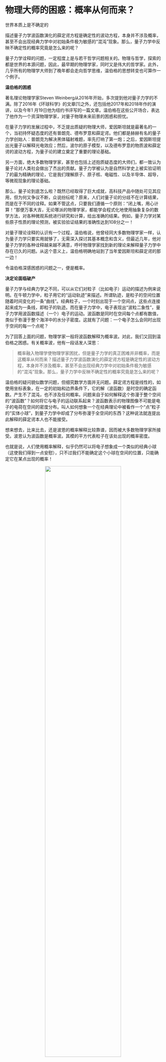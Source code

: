 
# 物理大师的困惑：概率从何而来？

世界本质上是不确定的

描述量子力学波函数演化的薛定谔方程是确定性的波动方程，本身并不涉及概率，甚至不会出现经典力学中对初始条件极为敏感的“混沌”现象。那么，量子力学中反映不确定性的概率究竟是怎么来的呢？


量子力学诠释的问题，一定程度上是与若干哲学问题相关的。物理与哲学，探索的都是世界的本源问题，因此，最早期的物理学家，同时又是伟大的哲学家。此外，几乎所有的物理学大师到了晚年都会走向哲学思维，温伯格的思想转变也可算作一个例子。



**温伯格的困惑**

著名理论物理学家Steven Weinberg从2016年开始，多次提到他对量子力学的不满。除了2016年《环球科学》的文章[1]之外，还包括他2017年和2018年作的演讲，以及今年1 月19日他为纽约书评写的一篇文章。温伯格在这些公开场合，表达了他作为一个资深物理学家，对量子物理未来前景的困惑和担忧。

在量子力学的发展过程中，不乏提出质疑的物理大师，爱因斯坦就是最著名的一个，当初持怀疑态度的还有普朗克、德布罗意和薛定谔。他们都是赫赫有名的量子力学创始人：普朗克为解决黑体辐射难题，率先打响了第一炮；之后，爱因斯坦提出光量子以解释光电效应；然后，波尔的原子模型，以及德布罗意的物质波和薛定谔的波动方程，为量子论的建立奠定了重要的理论基础。

另一方面，绝大多数物理学家，甚至也包括上述抱质疑态度的大师们，都一致认为量子论对人类社会做出了杰出的贡献。量子力学被认为是自然科学史上被实验证明了的最为精确的理论，它是我们理解原子、原子核、电磁性、以及半导体、超导，等微观现象的理论基础。



那么，量子论到底怎么啦？既然已经取得了巨大成就，高科技产品中随处可见其应用，但为何又争议不断，众说纷纭呢？原来，人们对量子论的分歧不在计算结果，而是在于不同的诠释。如果不管这点，只要我们遵循一个原则：“闭上嘴，用心计算！”那便万事大吉，无论哪派的物理学家，都能学会程式化地使用抽象复杂的数学方法，对各种微观系统进行研究和计算，给出准确的结果。例如，量子力学对某些原子性质的理论预测，被实验验证结果的准确性达到108分之一！



对量子理论诠释的认识有一个过程，温伯格说，他曾经同大多数物理学家一样，认为量子力学只要实用就够了，无需深入探讨其基本概念和含义，但最近几年，他对量子力学的各种诠释越来越不满意，呼吁物理学家找到新的理论来解释量子力学中存在已久的问题。从这个意义上，温伯格明确地站到了当年爱因斯坦和薛定谔的那一边！



令温伯格深感困惑的问题之一，便是概率。



**决定论面临破产**

量子力学与经典力学之不同，可以从它们对粒子（比如电子）运动的描述为例来说明。在牛顿力学中，粒子用它的“运动轨迹”来描述。所谓轨迹，是粒子的空间位置随着时间变化的一条“曲线”。经典粒子，一个时刻出现于一个空间点，这些点连接起来成为一条线，即粒子的轨迹。而在量子力学中，电子表现出“波粒二象性”，量子力学用波函数描述（一个）电子的运动。波函数是同时在空间每个点都有数值，类似于弥漫于整个海洋中的水分子密度。这就有了问题：一个电子怎么会同时出现于空间的每一个点呢？



为了回答上面的问题，物理学家一般将波函数解释为概率波。对此，我们又回到温伯格之困惑。有关概率波，他有一段话发人深思：

> 概率融入物理学使物理学家困扰，但是量子力学的真正困难并非概率，而是这概率从何而来？描述量子力学波函数演化的薛定谔方程是确定性的波动方程，本身并不涉及概率，甚至不会出现经典力学中对初始条件极为敏感的“混沌”现象。那么，量子力学中反映不确定性的概率究竟是怎么来的呢？



温伯格的疑问貌似数学问题，但细究数学方面并无问题。薛定谔方程是线性的，如使用坐标表象，在一定的初始和边界条件下，它的解（波函数）是时空的确定函数。产生不了混沌，也不涉及任何概率。问题来自于如何解释这个弥漫于整个空间的“波函数”？如何将它与电子的运动联系起来？波函数表示的物理图像不可能是电子的电荷在空间的密度分布。叫人如何想象一个在经典理论中被看作一个“点”粒子的“实体小球”，到量子力学中却成了分布弥漫于全空间的东西？这种说法就连提出此解释的薛定谔本人也不能接受。



想来想去，比来比去，还是波恩的概率解释比较靠谱，因而被大多数物理学家所接受。波恩认为波函数是概率波。其模的平方代表粒子在该处出现的概率密度。



也就是说，人们使用概率解释，似乎仍然可以将电子想象成一个类似的经典小球（这使我们得到一点安慰），只不过我们不能确定这个小球在空间的位置，只能确定它在某点出现的概率！

<p align="center">
    <img width="70%" height="70%" src="http://images.iterate.site/blog/image/20191013/DDRsNLmWM8uS.png?imageslim">
</p>

于是，人们不再思考波函数，而转向思考概率，概率是什么呢？当然是从琢磨经典定义的“概率”开始。概率给世界带来了不确定性，它可以定义为对事物不确定性的描述。



然而，在经典物理学的框架中，不确定性是来自于我们知识的缺乏，是由于我们掌握的信息不够，或者是没有必要知道那么多。比如说，当人向上丢出一枚硬币，再用手接住时，硬币的朝向似乎是随机的，可能朝上，可能朝下。但按照经典力学的观点，这种随机性是因为硬币运动不易控制，从而使我们不了解（或者不想了解）硬币从手中飞出去时的详细信息。如果我们对硬币飞出时每个点的受力情况知道得一清二楚，然后求解宏观力学方程，就完全可以预知它掉下来时的方向了。换言之，经典物理认为，在不确定性的背后，隐藏着一些尚未发现的“隐变量”，一旦找出了它们，便能避免任何随机性。或者说，隐变量是经典物理中概率的来源。



那么，波函数引导到量子物理中的概率，是不是也是由更深一层的“隐变量”而产生的呢？



这个问题又使得物理学家们分成了两大派：一是爱因斯坦为首的“隐变量”派，认为“上帝不会掷骰子！”，一定是隐藏于更深层次的某些隐变量在起作用，使得微观世界看起来表现出不确定性。另一派则是以波尔为首的“哥本哈根学派”，他们认为不确定性是微观世界的本质，没有什么更深层的隐变量！正是这个分歧，导致了爱因斯坦和波尔之间的“世纪之争”。



1935年，爱因斯坦针对他最不能理解的量子纠缠现象，与两位同行共同提出著名的的EPR佯谬[2]，试图对哥本哈根诠释做出挑战，希望能找出量子系统中暗藏的“隐变量”。



爱因斯坦质疑量子力学主要有三个方面：确定性、实在性、局域性。这三者都与 “概率之来源”有关。如今，爱因斯坦的EPR文章已经发表了80余年，特别在约翰·贝尔提出贝尔定理后，爱因斯坦的EPR悖论有了明确的实验检测方法。然而，令人遗憾的是，许多次实验的结果并没有站在爱因斯坦一边，并不支持当年德布罗意-玻姆理论假设的“隐变量”观点。反之，实验的结论是：没有隐变量，不确定性是世界的本质。



量子力学创始人之一的海森堡，给出了微观世界的不确定性原理。这个原理表明，粒子的位置与动量不可同时被确定，位置的不确定性越小，则动量的不确定性越大，反之亦然。不确定性原理被无数实验所证实，这是微观粒子内秉的量子性质，反映了世界不确定的本质。



世界本质上是不确定的，这个结论使得当年拉普拉斯有关决定论的宣言变成了一个笑话。实际上，我们仔细想想，还是非决定论容易理解。试想，某个科学家在某天出了个意外的车祸死去了，难道这是预先（他生下来时）就决定了的结果吗？当然不是！除了量子论揭露了世界的本质是非决定论的之外，对非线性导致的混沌理论的研究，也支持非决定论。混沌理论解释了：即使是决定性的系统，也有可能可能产生随机的、非决定性的结果！



承认非决定性不难，难的是进一步解释下去。波函数的概率解释在理论上导致对概率本质的思考。而量子力学中的实验测量也使物理学家们困惑。微观世界是不确定的，宏观现象又都是确定的，如何从不确定的微观衔接过渡到确定的宏观？量子力学认为微观世界中粒子的状态是“叠加态”，是一种概率叠加态。而实验测量不到叠加态，只能得到某个确定值的“本征态”，这里的解释方法之一就是所谓的“波函数坍缩”，即“叠加态的波函数以某种概率塌缩成了本征态的波函数”。


# 相关

- [物理大师的困惑：概率从何而来？](http://www.zhishifenzi.com/depth/character/7052.html)
